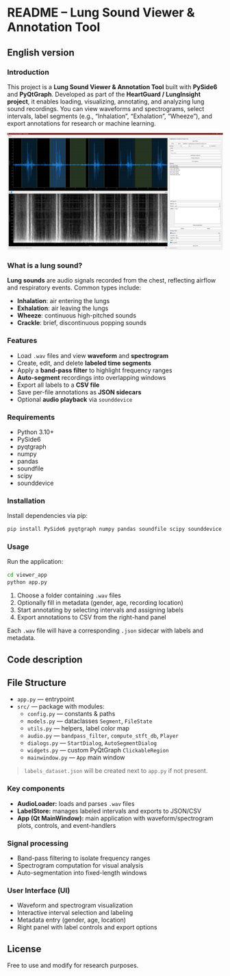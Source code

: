 # README – Lung Sound Viewer & Annotation Tool

## English version

### Introduction
This project is a **Lung Sound Viewer & Annotation Tool** built with **PySide6** and **PyQtGraph**.
Developed as part of the **HeartGuard / LungInsight project**, it enables loading, visualizing, annotating, and analyzing lung sound recordings. You can view waveforms and spectrograms, select intervals, label segments (e.g., “Inhalation”, “Exhalation”, “Wheeze”), and export annotations for research or machine learning.

![Showcase of the UI Layout of the Tool](image.png)

### What is a lung sound?
**Lung sounds** are audio signals recorded from the chest, reflecting airflow and respiratory events.
Common types include:
- **Inhalation**: air entering the lungs
- **Exhalation**: air leaving the lungs
- **Wheeze**: continuous high-pitched sounds
- **Crackle**: brief, discontinuous popping sounds

### Features
- Load `.wav` files and view **waveform** and **spectrogram**
- Create, edit, and delete **labeled time segments**
- Apply a **band-pass filter** to highlight frequency ranges
- **Auto-segment** recordings into overlapping windows
- Export all labels to a **CSV file**
- Save per-file annotations as **JSON sidecars**
- Optional **audio playback** via `sounddevice`

### Requirements
- Python 3.10+
- PySide6
- pyqtgraph
- numpy
- pandas
- soundfile
- scipy
- sounddevice

### Installation
Install dependencies via pip:
```bash
pip install PySide6 pyqtgraph numpy pandas soundfile scipy sounddevice
```

### Usage
Run the application:
```bash
cd viewer_app
python app.py
```
1. Choose a folder containing `.wav` files
2. Optionally fill in metadata (gender, age, recording location)
3. Start annotating by selecting intervals and assigning labels
4. Export annotations to CSV from the right-hand panel

Each `.wav` file will have a corresponding `.json` sidecar with labels and metadata.

## Code description

## File Structure
- `app.py` — entrypoint
- `src/` — package with modules:
  - `config.py` — constants & paths
  - `models.py` — dataclasses `Segment`, `FileState`
  - `utils.py` — helpers, label color map
  - `audio.py` — `bandpass_filter`, `compute_stft_db`, `Player`
  - `dialogs.py` — `StartDialog`, `AutoSegmentDialog`
  - `widgets.py` — custom PyQtGraph `ClickableRegion`
  - `mainwindow.py` — `App` main window

> `labels_dataset.json` will be created next to `app.py` if not present.

### Key components
- **AudioLoader:** loads and parses `.wav` files
- **LabelStore:** manages labeled intervals and exports to JSON/CSV
- **App (Qt MainWindow):** main application with waveform/spectrogram plots, controls, and event-handlers

### Signal processing
- Band-pass filtering to isolate frequency ranges
- Spectrogram computation for visual analysis
- Auto-segmentation into fixed-length windows

### User Interface (UI)
- Waveform and spectrogram visualization
- Interactive interval selection and labeling
- Metadata entry (gender, age, location)
- Right panel with label controls and export options

## License
Free to use and modify for research purposes.
